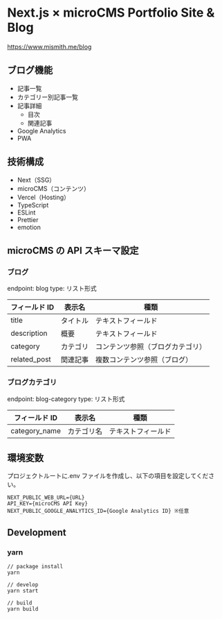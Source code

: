 # Next.js × microCMS Portfolio Site & Blog

https://www.mismith.me/blog

## ブログ機能

- 記事一覧
- カテゴリー別記事一覧
- 記事詳細
  - 目次
  - 関連記事
- Google Analytics
- PWA

## 技術構成

- Next（SSG）
- microCMS（コンテンツ）
- Vercel（Hosting）
- TypeScript
- ESLint
- Prettier
- emotion

## microCMS の API スキーマ設定

### ブログ

endpoint: blog
type: リスト形式

| フィールド ID | 表示名   | 種類                             |
| ------------- | -------- | -------------------------------- |
| title         | タイトル | テキストフィールド               |
| description   | 概要     | テキストフィールド               |
| category      | カテゴリ | コンテンツ参照（ブログカテゴリ） |
| related_post  | 関連記事 | 複数コンテンツ参照（ブログ）     |

### ブログカテゴリ

endpoint: blog-category
type: リスト形式

| フィールド ID | 表示名     | 種類               |
| ------------- | ---------- | ------------------ |
| category_name | カテゴリ名 | テキストフィールド |

## 環境変数

プロジェクトルートに.env ファイルを作成し、以下の項目を設定してください。

```
NEXT_PUBLIC_WEB_URL={URL}
API_KEY={microCMS API Key}
NEXT_PUBLIC_GOOGLE_ANALYTICS_ID={Google Analytics ID} ※任意
```

## Development

### yarn

```
// package install
yarn

// develop
yarn start

// build
yarn build
```
